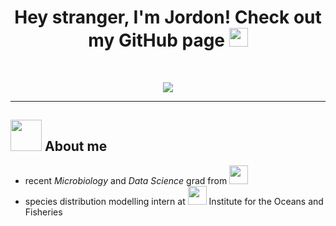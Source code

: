 <h1 align ='center'><b>Hey stranger, I'm Jordon! Check out my GitHub page </b> <img src="https://media.giphy.com/media/hvRJCLFzcasrR4ia7z/giphy.gif" width="30px"/></h1>
<br>

<p align="center">
  <img src = "https://media.giphy.com/media/pb9Xok8BbyaFMWB3tu/giphy.gif"/></p>



---

## <picture><img src ="https://media.giphy.com/media/lJoqZWcFDAbvy/giphy.gif" width = 50px></picture> **About me**
- recent <i>Microbiology</i> and <i>Data Science</i> grad from <img src = "https://img.shields.io/badge/UBC-002145" height="30"/>
- species distribution modelling intern at <img src = "https://img.shields.io/badge/UBC-002145" height="30"/> Institute for the Oceans and Fisheries
<!--
**jochennn/jochennn** is a ✨ _special_ ✨ repository because its `README.md` (this file) appears on your GitHub profile.

Here are some ideas to get you started:

- 🔭 I’m currently working on ...
- 🌱 I’m currently learning ...
- 👯 I’m looking to collaborate on ...
- 🤔 I’m looking for help with ...
- 💬 Ask me about ...
- 📫 How to reach me: ...
- 😄 Pronouns: ...
- ⚡ Fun fact: ...
-->
